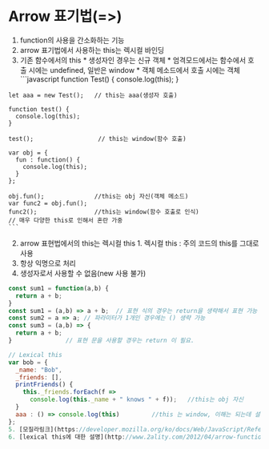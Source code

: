 # Arrow 표기법(=>)

1. function의 사용을 간소화하는 기능
2. arrow 표기법에서 사용하는 this는 렉시컬 바인딩
  1. 기존 함수에서의 this
    * 생성자인 경우는 신규 객체
    * 엄격모드에서는 함수에서 호출 시에는 undefined, 일반은 window
    * 객체 메소드에서 호출 시에는 객체
    ```javascript
    function Test() {
      console.log(this);
    }
  
    let aaa = new Test();   // this는 aaa(생성자 호출)
  
    function test() {
      console.log(this);
    }
  
    test();                  // this는 window(함수 호출)
    
    var obj = {
      fun : function() {
        console.log(this);
      }
    };
    
    obj.fun();              //this는 obj 자신(객체 메소드)
    var func2 = obj.fun();
    func2();                //this는 window(함수 호출로 인식)
    // 매우 다양한 this로 인해서 혼란 가중
    ```
  2. arrow 표현법에서의 this는 렉시컬 this
    1. 렉시컬 this : 주의 코드의 this를 그대로 사용 
3. 항상 익명으로 처리
4. 생성자로서 사용할 수 없음(new 사용 불가)
  ```javascript
  const sum1 = function(a,b) {
    return a + b;
  }
  const sum1 = (a,b) => a + b;  // 표현 식의 경우는 return을 생략해서 표현 가능
  const sum2 = a => a; // 파라미터가 1개인 경우에는 () 생략 가능
  const sum3 = (a,b) => {
    return a + b;
  }               // 표현 문을 사용할 경우는 return 이 필요.
  
  // Lexical this
  var bob = {
    _name: "Bob",
    _friends: [],
    printFriends() {
      this._friends.forEach(f =>
        console.log(this._name + " knows " + f));   //this는 obj 자신
    }
    aaa : () => console.log(this)         //this 는 window, 이해는 되는데 설명이 힘듬;
  };
 5. [모질라링크](https://developer.mozilla.org/ko/docs/Web/JavaScript/Reference/Functions/%EC%95%A0%EB%A1%9C%EC%9A%B0_%ED%8E%91%EC%85%98)
 6. [lexical this에 대한 설명](http://www.2ality.com/2012/04/arrow-functions.html) 
 
 
  
 
  
  ```
